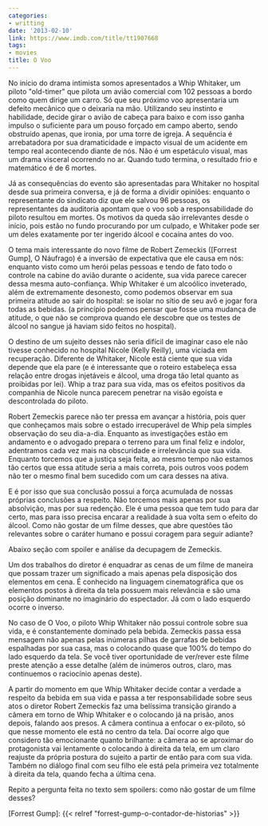 ```yaml
---
categories:
- writting
date: '2013-02-10'
link: https://www.imdb.com/title/tt1907668
tags:
- movies
title: O Voo
---
```


No início do drama intimista somos apresentados a Whip Whitaker, um piloto "old-timer" que pilota um avião comercial com 102 pessoas a bordo como quem dirige um carro. Só que seu próximo voo apresentaria um defeito mecânico que o deixaria na mão. Utilizando seu instinto e habilidade, decide girar o avião de cabeça para baixo e com isso ganha impulso o suficiente para um pouso forçado em campo aberto, sendo obstruído apenas, que ironia, por uma torre de igreja. A sequência é arrebatadora por sua dramaticidade e impacto visual de um acidente em tempo real acontecendo diante de nós. Não é um espetáculo visual, mas um drama visceral ocorrendo no ar. Quando tudo termina, o resultado frio e matemático é de 6 mortes.

Já as consequências do evento são apresentadas para Whitaker no hospital desde sua primeira conversa, e já de forma a dividir opiniões: enquanto o representante do sindicato diz que ele salvou 96 pessoas, os representantes da auditoria apontam que o voo sob a responsabilidade do piloto resultou em mortes. Os motivos da queda são irrelevantes desde o início, pois estão no fundo procurando por um culpado, e Whitaker pode ser um deles exatamente por ter ingerido álcool e cocaína antes do voo.

O tema mais interessante do novo filme de Robert Zemeckis ([Forrest Gump], O Náufrago) é a inversão de expectativa que ele causa em nós: enquanto visto como um herói pelas pessoas e tendo de fato todo o controle na cabine do avião durante o acidente, sua vida parece carecer dessa mesma auto-confiança. Whip Whitaker é um alcoólico inveterado, além de extremamente desonesto, como podemos observar em sua primeira atitude ao sair do hospital: se isolar no sítio de seu avô e jogar fora todas as bebidas. (a princípio podemos pensar que fosse uma mudança de atitude, o que não se comprova quando ele descobre que os testes de álcool no sangue já haviam sido feitos no hospital).

O destino de um sujeito desses não seria difícil de imaginar caso ele não tivesse conhecido no hospital Nicole (Kelly Reilly), uma viciada em recuperação. Diferente de Whitaker, Nicole está ciente que sua vida depende que ela pare (e é interessante que o roteiro estabeleça essa relação entre drogas injetáveis e álcool, uma droga tão letal quanto as proibidas por lei). Whip a traz para sua vida, mas os efeitos positivos da companhia de Nicole nunca parecem penetrar na visão egoísta e descontrolada do piloto.

Robert Zemeckis parece não ter pressa em avançar a história, pois quer que conheçamos mais sobre o estado irrecuperável de Whip pela simples observação do seu dia-a-dia. Enquanto as investigações estão em andamento e o advogado prepara o terreno para um final feliz e indolor, adentramos cada vez mais na obscuridade e irrelevância que sua vida. Enquanto torcemos que a justiça seja feita, ao mesmo tempo não estamos tão certos que essa atitude seria a mais correta, pois outros voos podem não ter o mesmo final bem sucedido com um cara desses na ativa.

E é por isso que sua conclusão possui a força acumulada de nossas próprias conclusões a respeito. Não torcemos mais apenas por sua absolvição, mas por sua redenção. Ele é uma pessoa que tem tudo para dar certo, mas para isso precisa encarar a realidade à sua volta sem o efeito do álcool. Como não gostar de um filme desses, que abre questões tão relevantes sobre o caráter humano e possui coragem para seguir adiante?

Abaixo seção com spoiler e análise da decupagem de Zemeckis.

Um dos trabalhos do diretor é enquadrar as cenas de um filme de maneira que possam trazer um significado a mais apenas pela disposição dos elementos em cena. É conhecido na linguagem cinematográfica que os elementos postos à direita da tela possuem mais relevância e são uma posição dominante no imaginário do espectador. Já com o lado esquerdo ocorre o inverso.

No caso de O Voo, o piloto Whip Whitaker não possui controle sobre sua vida, e é constantemente dominado pela bebida. Zemeckis passa essa mensagem não apenas pelas inúmeras pilhas de garrafas de bebidas espalhadas por sua casa, mas o colocando quase que 100% do tempo do lado esquerdo da tela. Se você tiver oportunidade de ver/rever este filme preste atenção a esse detalhe (além de inúmeros outros, claro, mas continuemos o raciocínio apenas deste).

A partir do momento em que Whip Whitaker decide contar a verdade a respeito da bebida em sua vida e passa a ter responsabilidade sobre seus atos o diretor Robert Zemeckis faz uma belíssima transição girando a câmera em torno de Whip Whitaker e o colocando já na prisão, anos depois, falando aos presos. A câmera continua a enfocar o ex-piloto, só que nesse momento ele está no centro da tela. Daí ocorre algo que considero tão emocionante quanto brilhante: a câmera ao se aproximar do protagonista vai lentamente o colocando à direita da tela, em um claro reajuste da própria postura do sujeito a partir de então para com sua vida. Também no diálogo final com seu filho ele está pela primeira vez totalmente à direita da tela, quando fecha a última cena.

Repito a pergunta feita no texto sem spoilers: como não gostar de um filme desses?

[Forrest Gump]: {{< relref "forrest-gump-o-contador-de-historias" >}}